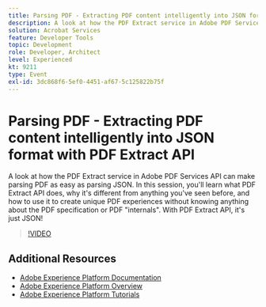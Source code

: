 ```yaml
---
title: Parsing PDF - Extracting PDF content intelligently into JSON format with PDF Extract API
description: A look at how the PDF Extract service in Adobe PDF Services API can make parsing PDF as easy as parsing JSON. In this session, you'll learn what PDF Extract API does, why it's different from anything you've seen before, and how to use it to create unique PDF experiences without knowing anything about the PDF specification or PDF "internals". With PDF Extract API, it's just JSON!
solution: Acrobat Services
feature: Developer Tools
topic: Development
role: Developer, Architect
level: Experienced
kt: 9211
type: Event
exl-id: 3dc868f6-5ef0-4451-af67-5c125822b75f
---
```

# Parsing PDF - Extracting PDF content intelligently into JSON format with PDF Extract API

A look at how the PDF Extract service in Adobe PDF Services API can make parsing PDF as easy as parsing JSON. In this session, you'll learn what PDF Extract API does, why it's different from anything you've seen before, and how to use it to create unique PDF experiences without knowing anything about the PDF specification or PDF "internals". With PDF Extract API, it's just JSON!

>[!VIDEO](https://video.tv.adobe.com/v/338096/?quality=12&learn=on&hidetitle=true)

## Additional Resources

- [Adobe Experience Platform Documentation](https://experienceleague.adobe.com/docs/experience-platform.html)
- [Adobe Experience Platform Overview](https://experienceleague.adobe.com/docs/experience-platform/landing/home.html)
- [Adobe Experience Platform Tutorials](https://experienceleague.adobe.com/docs/platform-learn/tutorials/overview.html?lang=en)
